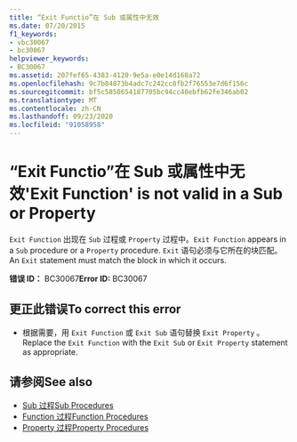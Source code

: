 ```yaml
---
title: “Exit Functio”在 Sub 或属性中无效
ms.date: 07/20/2015
f1_keywords:
- vbc30067
- bc30067
helpviewer_keywords:
- BC30067
ms.assetid: 207fef65-4383-4120-9e5a-e0e14d168a72
ms.openlocfilehash: 9c7b84873b4adc7c242cc8fb2f76553e7d6f156c
ms.sourcegitcommit: bf5c5850654187705bc94cc40ebfb62fe346ab02
ms.translationtype: MT
ms.contentlocale: zh-CN
ms.lasthandoff: 09/23/2020
ms.locfileid: "91058958"
---
```

# <a name="exit-function-is-not-valid-in-a-sub-or-property"></a><span data-ttu-id="46505-102">“Exit Functio”在 Sub 或属性中无效</span><span class="sxs-lookup"><span data-stu-id="46505-102">'Exit Function' is not valid in a Sub or Property</span></span>

<span data-ttu-id="46505-103">`Exit Function` 出现在 `Sub` 过程或 `Property` 过程中。</span><span class="sxs-lookup"><span data-stu-id="46505-103">`Exit Function` appears in a `Sub` procedure or a `Property` procedure.</span></span> <span data-ttu-id="46505-104">`Exit` 语句必须与它所在的块匹配。</span><span class="sxs-lookup"><span data-stu-id="46505-104">An `Exit` statement must match the block in which it occurs.</span></span>  
  
 <span data-ttu-id="46505-105">**错误 ID：** BC30067</span><span class="sxs-lookup"><span data-stu-id="46505-105">**Error ID:** BC30067</span></span>  
  
## <a name="to-correct-this-error"></a><span data-ttu-id="46505-106">更正此错误</span><span class="sxs-lookup"><span data-stu-id="46505-106">To correct this error</span></span>  
  
- <span data-ttu-id="46505-107">根据需要，用 `Exit Function` 或 `Exit Sub` 语句替换 `Exit Property` 。</span><span class="sxs-lookup"><span data-stu-id="46505-107">Replace the `Exit Function` with the `Exit Sub` or `Exit Property` statement as appropriate.</span></span>  
  
## <a name="see-also"></a><span data-ttu-id="46505-108">请参阅</span><span class="sxs-lookup"><span data-stu-id="46505-108">See also</span></span>

- [<span data-ttu-id="46505-109">Sub 过程</span><span class="sxs-lookup"><span data-stu-id="46505-109">Sub Procedures</span></span>](../programming-guide/language-features/procedures/sub-procedures.md)
- [<span data-ttu-id="46505-110">Function 过程</span><span class="sxs-lookup"><span data-stu-id="46505-110">Function Procedures</span></span>](../programming-guide/language-features/procedures/function-procedures.md)
- [<span data-ttu-id="46505-111">Property 过程</span><span class="sxs-lookup"><span data-stu-id="46505-111">Property Procedures</span></span>](../programming-guide/language-features/procedures/property-procedures.md)
